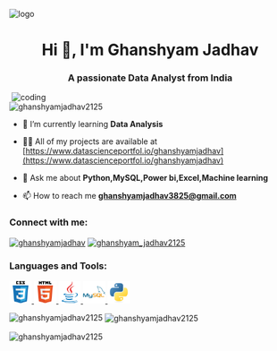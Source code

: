 ![logo](https://indoanalytica.com/static/images/bannerr.gif)
<h1 align="center">Hi 👋, I'm Ghanshyam Jadhav</h1>
<h3 align="center">A passionate Data Analyst from India</h3>

<img align="right" alt="coding" width="500" src="https://miro.medium.com/v2/resize:fit:1400/0*tD5kEC2JYcKHH0zO.gif">

<p align="left"> <img src="https://komarev.com/ghpvc/?username=ghanshyamjadhav2125&label=Profile%20views&color=0e75b6&style=flat" alt="ghanshyamjadhav2125" /> </p>

- 🌱 I’m currently learning **Data Analysis**

- 👨‍💻 All of my projects are available at [https://www.datascienceportfol.io/ghanshyamjadhav](https://www.datascienceportfol.io/ghanshyamjadhav)

- 💬 Ask me about **Python,MySQL,Power bi,Excel,Machine learning**

- 📫 How to reach me **ghanshyamjadhav3825@gmail.com**

<h3 align="left">Connect with me:</h3>
<p align="left">
<a href="https://linkedin.com/in/ghanshyamjadhav" target="blank"><img align="center" src="https://raw.githubusercontent.com/rahuldkjain/github-profile-readme-generator/master/src/images/icons/Social/linked-in-alt.svg" alt="ghanshyamjadhav" height="30" width="40" /></a>
<a href="https://instagram.com/ghanshyam_jadhav2125" target="blank"><img align="center" src="https://raw.githubusercontent.com/rahuldkjain/github-profile-readme-generator/master/src/images/icons/Social/instagram.svg" alt="ghanshyam_jadhav2125" height="30" width="40" /></a>
</p>

<h3 align="left">Languages and Tools:</h3>
<p align="left"> <a href="https://www.w3schools.com/css/" target="_blank" rel="noreferrer"> <img src="https://raw.githubusercontent.com/devicons/devicon/master/icons/css3/css3-original-wordmark.svg" alt="css3" width="40" height="40"/> </a> <a href="https://www.w3.org/html/" target="_blank" rel="noreferrer"> <img src="https://raw.githubusercontent.com/devicons/devicon/master/icons/html5/html5-original-wordmark.svg" alt="html5" width="40" height="40"/> </a> <a href="https://www.java.com" target="_blank" rel="noreferrer"> <img src="https://raw.githubusercontent.com/devicons/devicon/master/icons/java/java-original.svg" alt="java" width="40" height="40"/> </a> <a href="https://www.mysql.com/" target="_blank" rel="noreferrer"> <img src="https://raw.githubusercontent.com/devicons/devicon/master/icons/mysql/mysql-original-wordmark.svg" alt="mysql" width="40" height="40"/> </a> <a href="https://www.python.org" target="_blank" rel="noreferrer"> <img src="https://raw.githubusercontent.com/devicons/devicon/master/icons/python/python-original.svg" alt="python" width="40" height="40"/> </a> </p>

<p><img align="left" src="https://github-readme-stats.vercel.app/api/top-langs?username=ghanshyamjadhav2125&show_icons=true&locale=en&layout=compact" alt="ghanshyamjadhav2125" /></p>

<p>&nbsp;<img align="center" src="https://github-readme-stats.vercel.app/api?username=ghanshyamjadhav2125&show_icons=true&locale=en" alt="ghanshyamjadhav2125" /></p>

<p><img align="center" src="https://github-readme-streak-stats.herokuapp.com/?user=ghanshyamjadhav2125&" alt="ghanshyamjadhav2125" /></p>

